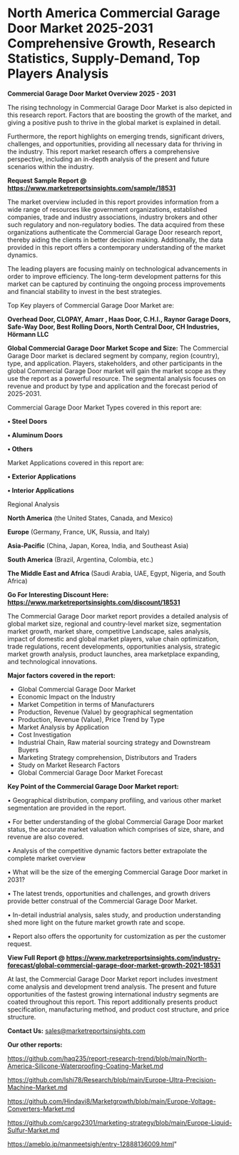 # North America Commercial Garage Door Market 2025-2031 Comprehensive Growth, Research Statistics, Supply-Demand,  Top Players Analysis

<Strong> Commercial Garage Door Market Overview 2025 - 2031</strong>

The rising technology in Commercial Garage Door Market is also depicted in this research report. Factors that are boosting the growth of the market, and giving a positive push to thrive in the global market is explained in detail.

Furthermore, the report highlights on emerging trends, significant drivers, challenges, and opportunities, providing all necessary data for thriving in the industry. This report market research offers a comprehensive perspective, including an in-depth analysis of the present and future scenarios within the industry.

<strong>Request Sample Report @ <a href=https://www.marketreportsinsights.com/sample/18531>https://www.marketreportsinsights.com/sample/18531</a></strong>

The market overview included in this report provides information from a wide range of resources like government organizations, established companies, trade and industry associations, industry brokers and other such regulatory and non-regulatory bodies. The data acquired from these organizations authenticate the Commercial Garage Door research report, thereby aiding the clients in better decision making. Additionally, the data provided in this report offers a contemporary understanding of the market dynamics.

The leading players are focusing mainly on technological advancements in order to improve efficiency. The long-term development patterns for this market can be captured by continuing the ongoing process improvements and financial stability to invest in the best strategies.

Top Key players of Commercial Garage Door Market are:

<strong>Overhead Door, CLOPAY, Amarr , Haas Door, C.H.I., Raynor Garage Doors, Safe-Way Door, Best Rolling Doors, North Central Door, CH Industries, Hörmann LLC</strong>

<strong><b>Global Commercial Garage Door Market Scope and Size:</b></strong>
The Commercial Garage Door market is declared segment by company, region (country), type, and application. Players, stakeholders, and other participants in the global Commercial Garage Door market will gain the market scope as they use the report as a powerful resource. The segmental analysis focuses on revenue and product by type and application and the forecast period of 2025-2031.

Commercial Garage Door Market Types covered in this report are:

<strong>• Steel Doors

• Aluminum Doors

• Others</strong>

Market Applications covered in this report are:

<strong>• Exterior Applications

• Interior Applications</strong> 

Regional Analysis

<strong>North America</strong> (the United States, Canada, and Mexico)

<strong>Europe</strong> (Germany, France, UK, Russia, and Italy)

<strong>Asia-Pacific</strong> (China, Japan, Korea, India, and Southeast Asia)

<strong>South America</strong> (Brazil, Argentina, Colombia, etc.)

<strong>The Middle East and Africa</strong> (Saudi Arabia, UAE, Egypt, Nigeria, and South Africa)

<strong>Go For Interesting Discount Here: <a href=https://www.marketreportsinsights.com/discount/18531>https://www.marketreportsinsights.com/discount/18531</a></strong>

The Commercial Garage Door market report provides a detailed analysis of global market size, regional and country-level market size, segmentation market growth, market share, competitive Landscape, sales analysis, impact of domestic and global market players, value chain optimization, trade regulations, recent developments, opportunities analysis, strategic market growth analysis, product launches, area marketplace expanding, and technological innovations.

<strong><b>Major factors covered in the report:</b></strong>
<ul>
  <li>Global Commercial Garage Door Market </li>
  <li>Economic Impact on the Industry</li>
  <li>Market Competition in terms of Manufacturers</li>
  <li>Production, Revenue (Value) by geographical segmentation</li>
  <li>Production, Revenue (Value), Price Trend by Type</li>
  <li>Market Analysis by Application</li>
  <li>Cost Investigation</li>
  <li>Industrial Chain, Raw material sourcing strategy and Downstream Buyers</li>
  <li>Marketing Strategy comprehension, Distributors and Traders</li>
  <li>Study on Market Research Factors</li>
  <li>Global Commercial Garage Door Market Forecast</li>
</ul>

<strong><b>Key Point of the Commercial Garage Door Market report:</b></strong>

• Geographical distribution, company profiling, and various other market segmentation are provided in the report.

• For better understanding of the global Commercial Garage Door market status, the accurate market valuation which comprises of size, share, and revenue are also covered.

• Analysis of the competitive dynamic factors better extrapolate the complete market overview

• What will be the size of the emerging Commercial Garage Door market in 2031?

• The latest trends, opportunities and challenges, and growth drivers provide better construal of the Commercial Garage Door Market.

• In-detail industrial analysis, sales study, and production understanding shed more light on the future market growth rate and scope.

• Report also offers the opportunity for customization as per the customer request.

<strong><b>View Full Report @ <a href=https://www.marketreportsinsights.com/industry-forecast/global-commercial-garage-door-market-growth-2021-18531>https://www.marketreportsinsights.com/industry-forecast/global-commercial-garage-door-market-growth-2021-18531</a></b></strong>


At last, the Commercial Garage Door Market report includes investment come analysis and development trend analysis. The present and future opportunities of the fastest growing international industry segments are coated throughout this report. This report additionally presents product specification, manufacturing method, and product cost structure, and price structure.

<strong>Contact Us:</strong>
sales@marketreportsinsights.com

<strong>Our other reports:</strong>

<a href=https://github.com/haq235/report-research-trend/blob/main/North-America-Silicone-Waterproofing-Coating-Market.md>https://github.com/haq235/report-research-trend/blob/main/North-America-Silicone-Waterproofing-Coating-Market.md</a>

<a href=https://github.com/Ishi78/Research/blob/main/Europe-Ultra-Precision-Machine-Market.md>https://github.com/Ishi78/Research/blob/main/Europe-Ultra-Precision-Machine-Market.md</a>

<a href=https://github.com/Hindavi8/Marketgrowth/blob/main/Europe-Voltage-Converters-Market.md>https://github.com/Hindavi8/Marketgrowth/blob/main/Europe-Voltage-Converters-Market.md</a>

<a href=https://github.com/cargo2301/marketing-strategy/blob/main/Europe-Liquid-Sulfur-Market.md>https://github.com/cargo2301/marketing-strategy/blob/main/Europe-Liquid-Sulfur-Market.md</a>

<a href=https://ameblo.jp/manmeetsigh/entry-12888136009.html>https://ameblo.jp/manmeetsigh/entry-12888136009.html</a>"
